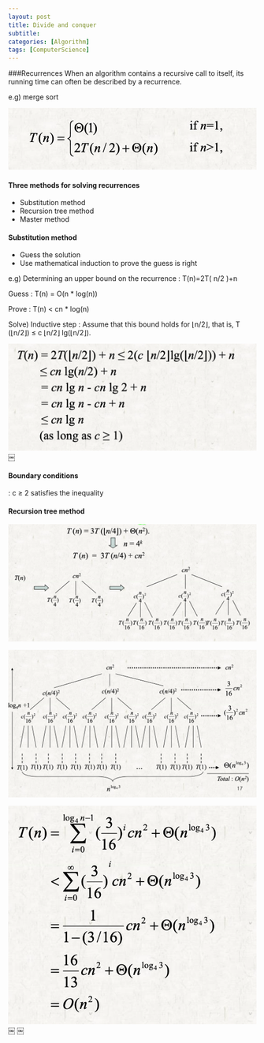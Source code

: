 ```yaml
---
layout: post
title: Divide and conquer
subtitle: 
categories: [Algorithm]
tags: [ComputerScience]
---
```


###Recurrences
When an algorithm contains a recursive call to itself, its running time can often be described by a recurrence. 

e.g) merge sort

![7.1](/assets/images/algorithm/4.1.png)

#### Three methods for solving recurrences
- Substitution method
- Recursion tree method
- Master method


#### Substitution method
- Guess the solution
- Use mathematical induction to prove the guess is right


e.g)
Determining an upper bound on the recurrence
: T(n)=2T( n/2 )+n 

Guess
: T(n) = O(n * log(n))

Prove
: T(n) < cn * log(n)


Solve)
Inductive step 
: Assume that this bound holds for ⌊n/2⌋, that is, T (⌊n/2⌋) ≤ c ⌊n/2⌋ lg(⌊n/2⌋). 

![7.1](/assets/images/algorithm/4.2.png)
￼

#### Boundary conditions 
: c ≥ 2 satisfies the inequality


#### Recursion tree method

![7.1](/assets/images/algorithm/4.3.png)

![7.1](/assets/images/algorithm/4.4.png)

![7.1](/assets/images/algorithm/4.5.png)
￼
￼





